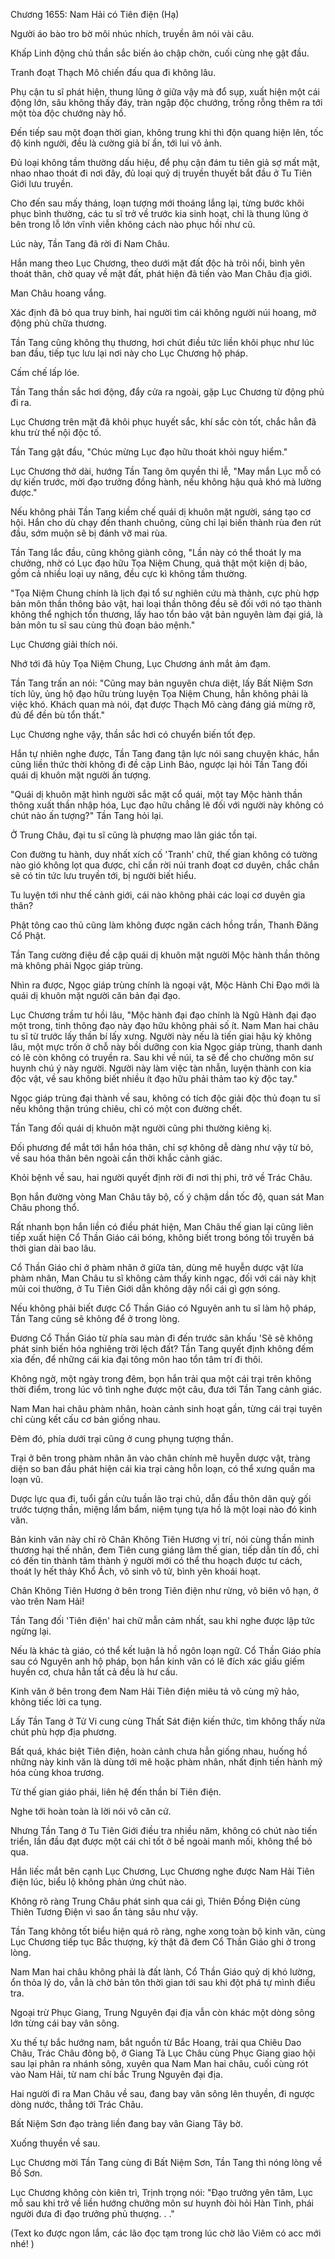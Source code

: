 




Chương 1655: Nam Hải có Tiên điện (Hạ)


Người áo bào tro bờ môi nhúc nhích, truyền âm nói vài câu.

Khấp Linh động chủ thần sắc biến ảo chập chờn, cuối cùng nhẹ gật đầu.

Tranh đoạt Thạch Mô chiến đấu qua đi không lâu.

Phụ cận tu sĩ phát hiện, thung lũng ở giữa vậy mà đổ sụp, xuất hiện một cái động lớn, sâu không thấy đáy, tràn ngập độc chướng, trống rỗng thêm ra tới một tòa độc chướng này hồ.

Đến tiếp sau một đoạn thời gian, không trung khi thì độn quang hiện lên, tốc độ kinh người, đều là cường giả bí ẩn, tới lui vô ảnh.

Đủ loại không tầm thường dấu hiệu, để phụ cận đám tu tiên giả sợ mất mật, nhao nhao thoát đi nơi đây, đủ loại quỷ dị truyền thuyết bắt đầu ở Tu Tiên Giới lưu truyền.

Cho đến sau mấy tháng, loạn tượng mới thoáng lắng lại, từng bước khôi phục bình thường, các tu sĩ trở về trước kia sinh hoạt, chỉ là thung lũng ở bên trong lỗ lớn vĩnh viễn không cách nào phục hồi như cũ.

Lúc này, Tần Tang đã rời đi Nam Châu.

Hắn mang theo Lục Chương, theo dưới mặt đất độc hà trôi nổi, bình yên thoát thân, chờ quay về mặt đất, phát hiện đã tiến vào Man Châu địa giới.

Man Châu hoang vắng.

Xác định đã bỏ qua truy binh, hai người tìm cái không người núi hoang, mở động phủ chữa thương.

Tần Tang cũng không thụ thương, hơi chút điều tức liền khôi phục như lúc ban đầu, tiếp tục lưu lại nơi này cho Lục Chương hộ pháp.

Cấm chế lấp lóe.

Tần Tang thần sắc hơi động, đẩy cửa ra ngoài, gặp Lục Chương từ động phủ đi ra.

Lục Chương trên mặt đã khôi phục huyết sắc, khí sắc còn tốt, chắc hẳn đã khu trừ thể nội độc tố.

Tần Tang gật đầu, "Chúc mừng Lục đạo hữu thoát khỏi nguy hiểm."

Lục Chương thở dài, hướng Tần Tang ôm quyền thi lễ, "May mắn Lục mỗ có dự kiến trước, mời đạo trưởng đồng hành, nếu không hậu quả khó mà lường được."

Nếu không phải Tần Tang kiềm chế quái dị khuôn mặt người, sáng tạo cơ hội. Hắn cho dù chạy đến thanh chuông, cũng chỉ lại biến thành rùa đen rút đầu, sớm muộn sẽ bị đánh vỡ mai rùa.

Tần Tang lắc đầu, cũng không giành công, "Lần này có thể thoát ly ma chưởng, nhờ có Lục đạo hữu Tọa Niệm Chung, quả thật một kiện dị bảo, gồm cả nhiều loại uy năng, đều cực kì không tầm thường.

"Tọa Niệm Chung chính là lịch đại tổ sư nghiên cứu mà thành, cực phù hợp bản môn thần thông bảo vật, hai loại thần thông đều sẽ đối với nó tạo thành không thể nghịch tổn thương, lấy hao tổn bảo vật bản nguyên làm đại giá, là bản môn tu sĩ sau cùng thủ đoạn bảo mệnh."

Lục Chương giải thích nói.

Nhớ tới đã hủy Tọa Niệm Chung, Lục Chương ánh mắt ảm đạm.

Tần Tang trấn an nói: "Cũng may bản nguyên chưa diệt, lấy Bất Niệm Sơn tích lũy, ủng hộ đạo hữu trùng luyện Tọa Niệm Chung, hẳn không phải là việc khó. Khách quan mà nói, đạt được Thạch Mô càng đáng giá mừng rỡ, đủ để đền bù tổn thất."

Lục Chương nghe vậy, thần sắc hơi có chuyển biến tốt đẹp.

Hắn tự nhiên nghe được, Tần Tang đang tận lực nói sang chuyện khác, hắn cũng liền thức thời không đi đề cập Linh Bảo, ngược lại hỏi Tần Tang đối quái dị khuôn mặt người ấn tượng.

"Quái dị khuôn mặt hình người sắc mặt cổ quái, một tay Mộc hành thần thông xuất thần nhập hóa, Lục đạo hữu chẳng lẽ đối với người này không có chút nào ấn tượng?" Tần Tang hỏi lại.

Ở Trung Châu, đại tu sĩ cũng là phượng mao lân giác tồn tại.

Con đường tu hành, duy nhất xích cố 'Tranh' chữ, thế gian không có tường nào gió không lọt qua được, chỉ cần rời núi tranh đoạt cơ duyên, chắc chắn sẽ có tin tức lưu truyền tới, bị người biết hiểu.

Tu luyện tới như thế cảnh giới, cái nào không phải các loại cơ duyên gia thân?

Phật tông cao thủ cũng làm không được ngăn cách hồng trần, Thanh Đăng Cổ Phật.

Tần Tang cường điệu đề cập quái dị khuôn mặt người Mộc hành thần thông mà không phải Ngọc giáp trùng.

Nhìn ra được, Ngọc giáp trùng chính là ngoại vật, Mộc Hành Chi Đạo mới là quái dị khuôn mặt người căn bản đại đạo.

Lục Chương trầm tư hồi lâu, "Mộc hành đại đạo chính là Ngũ Hành đại đạo một trong, tinh thông đạo này đạo hữu không phải số ít. Nam Man hai châu tu sĩ từ trước lấy thần bí lấy xưng. Người này nếu là tiến giai hậu kỳ không lâu, một mực trốn ở chỗ này bồi dưỡng con kia Ngọc giáp trùng, thanh danh có lẽ còn không có truyền ra. Sau khi về núi, ta sẽ để cho chưởng môn sư huynh chú ý này người. Người này làm việc tàn nhẫn, luyện thành con kia độc vật, về sau không biết nhiều ít đạo hữu phải thảm tao kỳ độc tay."

Ngọc giáp trùng đại thành về sau, không có tích độc giải độc thủ đoạn tu sĩ nếu không thận trúng chiêu, chỉ có một con đường chết.

Tần Tang đối quái dị khuôn mặt người cũng phi thường kiêng kị.

Đối phương để mắt tới hắn hóa thân, chỉ sợ không dễ dàng như vậy từ bỏ, về sau hóa thân bên ngoài cần thời khắc cảnh giác.

Khỏi bệnh về sau, hai người quyết định rời đi nơi thị phi, trở về Trác Châu.

Bọn hắn đường vòng Man Châu tây bộ, cố ý chậm dần tốc độ, quan sát Man Châu phong thổ.

Rất nhanh bọn hắn liền có điều phát hiện, Man Châu thế gian lại cũng liên tiếp xuất hiện Cổ Thần Giáo cái bóng, không biết trong bóng tối truyền bá thời gian dài bao lâu.

Cổ Thần Giáo chỉ ở phàm nhân ở giữa tản, dùng mê huyễn dược vật lừa phàm nhân, Man Châu tu sĩ không cảm thấy kinh ngạc, đối với cái này khịt mũi coi thường, ở Tu Tiên Giới dẫn không dậy nổi cái gì gợn sóng.

Nếu không phải biết được Cổ Thần Giáo có Nguyên anh tu sĩ làm hộ pháp, Tần Tang cũng sẽ không để ở trong lòng.

Đương Cổ Thần Giáo từ phía sau màn đi đến trước sân khấu 'Sẽ sẽ không phát sinh biến hóa nghiêng trời lệch đất? Tần Tang quyết định không đếm xỉa đến, để những cái kia đại tông môn hao tổn tâm trí đi thôi.

Không ngờ, một ngày trong đêm, bọn hắn trải qua một cái trại trên không thời điểm, trong lúc vô tình nghe được một câu, đưa tới Tần Tang cảnh giác.

Nam Man hai châu phàm nhân, hoàn cảnh sinh hoạt gần, từng cái trại tuyên chỉ cùng kết cấu cơ bản giống nhau.

Đêm đó, phía dưới trại cũng ở cung phụng tượng thần.

Trại ở bên trong phàm nhân ăn vào chân chính mê huyễn dược vật, tràng diện so ban đầu phát hiện cái kia trại càng hỗn loạn, có thể xưng quần ma loạn vũ.

Dược lực qua đi, tuổi gần cửu tuần lão trại chủ, dẫn đầu thôn dân quỳ gối trước tượng thần, miệng lẩm bẩm, niệm tụng tựa hồ là một loại nào đó kinh văn.

Bản kinh văn này chỉ rõ Chân Không Tiên Hương vị trí, nói cùng thần minh thương hại thế nhân, đem Tiên cung giáng lâm thế gian, tiếp dẫn tín đồ, chỉ có đến tin thành tâm thành ý người mới có thể thu hoạch được tư cách, thoát ly hết thảy Khổ Ách, vô sinh vô tử, bình yên khoái hoạt.

Chân Không Tiên Hương ở bên trong Tiên điện như rừng, vô biên vô hạn, ở vào trên Nam Hải!

Tần Tang đối 'Tiên điện' hai chữ mẫn cảm nhất, sau khi nghe được lập tức ngừng lại.

Nếu là khác tà giáo, có thể kết luận là hồ ngôn loạn ngữ. Cổ Thần Giáo phía sau có Nguyên anh hộ pháp, bọn hắn kinh văn có lẽ đích xác giấu giếm huyền cơ, chưa hẳn tất cả đều là hư cấu.

Kinh văn ở bên trong đem Nam Hải Tiên điện miêu tả vô cùng mỹ hảo, không tiếc lời ca tụng.

Lấy Tần Tang ở Tử Vi cung cùng Thất Sát điện kiến thức, tìm không thấy nửa chút phù hợp địa phương.

Bất quá, khác biệt Tiên điện, hoàn cảnh chưa hẳn giống nhau, huống hồ những này kinh văn là dùng tới mê hoặc phàm nhân, nhất định tiến hành mỹ hóa cùng khoa trương.

Từ thế gian giáo phái, liên hệ đến thần bí Tiên điện.

Nghe tới hoàn toàn là lời nói vô căn cứ.

Nhưng Tần Tang ở Tu Tiên Giới điều tra nhiều năm, không có chút nào tiến triển, lần đầu đạt được một cái chỉ tốt ở bề ngoài manh mối, không thể bỏ qua.

Hắn liếc mắt bên cạnh Lục Chương, Lục Chương nghe được Nam Hải Tiên điện lúc, biểu lộ không phản ứng chút nào.

Không rõ ràng Trung Châu phát sinh qua cái gì, Thiên Đồng Điện cùng Thiên Tương Điện vì sao ẩn tàng sâu như vậy.

Tần Tang không tốt biểu hiện quá rõ ràng, nghe xong toàn bộ kinh văn, cùng Lục Chương tiếp tục Bắc thượng, kỳ thật đã đem Cổ Thần Giáo ghi ở trong lòng.

Nam Man hai châu không phải là đất lành, Cổ Thần Giáo quỷ dị khó lường, ổn thỏa lý do, vẫn là chờ bản tôn thời gian tới sau khi đột phá tự mình điều tra.

Ngoại trừ Phục Giang, Trung Nguyên đại địa vẫn còn khác một dòng sông lớn từng cái bay vân sông.

Xu thế tự bắc hướng nam, bắt nguồn từ Bắc Hoang, trải qua Chiêu Dao Châu, Trác Châu đông bộ, ở Giang Tả Lục Châu cùng Phục Giang giao hội sau lại phân ra nhánh sông, xuyên qua Nam Man hai châu, cuối cùng rót vào Nam Hải, từ nam chí bắc Trung Nguyên đại địa.

Hai người đi ra Man Châu về sau, đang bay vân sông lên thuyền, đi ngược dòng nước, thẳng tới Trác Châu.

Bất Niệm Sơn đạo tràng liền đang bay vân Giang Tây bờ.

Xuống thuyền về sau.

Lục Chương mời Tần Tang cùng đi Bất Niệm Sơn, Tần Tang thì nóng lòng về Bồ Sơn.

Lục Chương không còn kiên trì, Trịnh trọng nói: "Đạo trưởng yên tâm, Lục mỗ sau khi trở về liền hướng chưởng môn sư huynh đòi hỏi Hàn Tinh, phái người đưa đi đạo trưởng phủ thượng. . ."

(Text ko được ngon lắm, các lão đọc tạm trong lúc chờ lão Viêm có acc mới nhé! )




